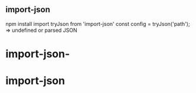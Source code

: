 ## import-json

npm install
import tryJson from 'import-json'
const config = tryJson('path'); => undefined or parsed JSON
# import-json-
# import-json
